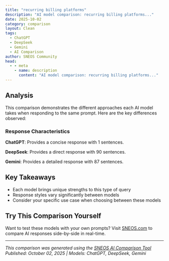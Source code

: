 ```yaml
---
title: "recurring billing platforms"
description: "AI model comparison: recurring billing platforms..."
date: 2025-10-02
category: comparison
layout: Clean
tags:
  - ChatGPT
  - DeepSeek
  - Gemini
  - AI Comparison
author: SNEOS Community
head:
  - - meta
    - name: description
      content: "AI model comparison: recurring billing platforms..."
---
```


<ChatComparison
  title="recurring billing platforms"
  prompt="recurring billing platforms"
  :responses='{
    "ChatGPT": "Recurring billing platforms are tools and services that automate the invoicing and payment collection process for recurring payments, such as subscriptions, memberships, or any other type of regular billing cycle. These platforms typically offer features like automated billing, payment processing, reporting, and customer management. Here are some popular recurring billing platforms:\n\n1. **Stripe**: A leading payment processing platform that offers a robust subscription billing feature with tools for managing recurring payments and subscriptions.\n\n2. **PayPal**: Provides a subscription services option that allows businesses to set up recurring billing with their established payment system.\n\n3. **Square**: Offers recurring payments functionality as part of its Point of Sale and payment processing services, making it simple for businesses to manage subscriptions.\n\n4. **Chargebee**: A subscription management and recurring billing platform that provides extensive features for managing customer subscriptions, invoicing, and revenue recognition.\n\n5. **Recurly**: Focuses specifically on subscription management, offering tools to streamline billing, invoicing, and analytics for subscription-based businesses.\n\n6. **Zoho Subscriptions**: Part of the Zoho suite, this platform provides tools for managing subscriptions, invoices, and recurring billing with integration into other Zoho services.\n\n7. **Bill.com**: While primarily an accounts payable solution, it also offers features for managing recurring billing and invoicing.\n\n8. **Braintree**: A PayPal service that allows for simpler integration of recurring payment systems for businesses with various payment methods.\n\n9. **Gocardless**: Specializes in direct debit payments, offering a simple way for businesses to collect recurring payments directly from customers&#39; bank accounts.\n\n10. **Shopify**: Has built-in support for subscriptions through its app ecosystem, allowing merchants to offer recurring billing options alongside traditional e-commerce.\n\nWhen choosing a recurring billing platform, consider factors such as payment gateways, integration capabilities, fees, currency support, and the specific needs of your business model.",
    "DeepSeek": "Of course. Recurring billing platforms are specialized software that automate the process of charging customers on a repeating schedule (monthly, annually, etc.). They are the financial engine behind the Subscription Economy.\n\nHere\u2019s a comprehensive breakdown of recurring billing platforms, from top providers to key features and selection criteria.\n\n### Top Recurring Billing Platforms (Categorized)\n\nThe \u0022best\u0022 platform depends entirely on your business size, industry, and technical needs. Here\u2019s a look at the leaders in different categories.\n\n#### 1. For Startups and SMBs (Ease of Use \u0026 Quick Setup)\n*   **Stripe Billing:** The developer\u0027s favorite. Extremely flexible with a powerful API, but also has a user-friendly dashboard for non-technical users. Excellent documentation and a pay-as-you-go pricing model.\n*   **Chargebee:** A direct competitor to Stripe Billing, often seen as more feature-rich out-of-the-box for subscription management (dunning, retention analytics). Great for SaaS companies.\n*   **Paddle:** An all-in-one solution **for SaaS companies only**. Acts as a Merchant of Record, meaning they handle global tax collection, compliance, and fraud, so you don\u0027t have to. Simplifies things significantly.\n*   **Recurly:** Known for its strong focus on maximizing revenue recovery through sophisticated dunning management (handling failed payments) and a wide range of payment gateways.\n\n#### 2. For Large Enterprises (Scale \u0026 Global Compliance)\n*   **Zuora:** The pioneer and leader in this space for large enterprises. It\u0027s not just a billing system; it\u0027s a full \u0022Subscription Order-to-Cash\u0022 platform. Handles extremely complex billing scenarios, revenue recognition (ASC 606), and global scale.\n*   **Adobe Commerce (Magento) with Extensions:** For large e-commerce businesses that need recurring billing integrated directly into their existing store. Requires extensions like **Stripe Payments** or **Mageplaza Subscription**.\n*   **Salesforce Billing:** The natural choice for companies deeply embedded in the Salesforce ecosystem. It natively integrates with Salesforce CPQ (Quote-to-Cash) and Financial Services Cloud for a unified view of the customer.\n\n#### 3. For E-commerce \u0026 Retail (Shopify Ecosystem)\n*   **Shopify Subscriptions / Recharge:** The dominant players for e-commerce brands using Shopify.\n    *   **Shopify Subscriptions:** The native app, best for simple, product-based subscriptions. Tightly integrated and easy to manage.\n    *   **Recharge:** The most popular third-party app. Offers more flexibility, better customer portals, and advanced features like prepaid subscriptions and swap options. It\u0027s the go-to for scaling subscription box companies.\n\n#### 4. For Payment-First Simplicity\n*   **PayPal Subscriptions:** Very easy to set up buttons and links for recurring payments. Low barrier to entry, but less control and fewer features for managing a complex subscription business.\n*   **Square Subscriptions:** A good fit for small service-based businesses (like salons, trainers, consultants) already using Square\u0027s POS ecosystem.\n\n---\n\n### Key Features to Look For\n\nWhen evaluating platforms, ensure they have these core capabilities:\n\n1.  **Flexible Billing Models:**\n    *   **Recurring:** Fixed monthly/annual fees.\n    *   **Usage-Based/Metered Billing:** Charges based on consumption (e.g., API calls, GB of storage).\n    *   **Hybrid:** A base fee \u002B usage charges.\n    *   **One-Time Fees:** Add-ons, setup fees, etc.\n    *   **Per-Seat Pricing:** Charges per user.\n\n2.  **Subscription Lifecycle Management:**\n    *   Easy upgrades, downgrades, and cancellations.\n    *   Pausing and resuming subscriptions.\n    *   Proration for plan changes.\n\n3.  **Payment Gateway Integration:**\n    *   Supports multiple gateways (Stripe, Adyen, Braintree, etc.) for redundancy and better approval rates.\n    *   Secure storage of payment methods (via PCI-compliant vaults).\n\n4.  **Dunning Management (Smart Retries):**\n    *   Automatically retries failed payments with intelligent logic.\n    *   Sends automated emails to customers to update their payment method.\n    *   This is critical for reducing involuntary churn.\n\n5.  **Revenue Recovery Tools:**\n    *   Automated failed payment workflows.\n    *   Customer self-service portals to update their own payment info.\n    *   Insights into churn reasons.\n\n6.  **International \u0026 Compliance Support:**\n    *   Multi-currency pricing and settlement.\n    *   Handling of VAT, GST, and other regional taxes.\n    *   Compliance with accounting standards like ASC 606 / IFRS 15.\n\n7.  **Analytics and Reporting:**\n    *   Key metrics: MRR/ARR, Churn Rate, LTV, Net Revenue Retention.\n    *   Invoicing and revenue recognition reports.\n\n---\n\n### How to Choose the Right Platform\n\nAsk yourself these questions:\n\n1.  **What is our business model?** (Simple SaaS, usage-based, e-commerce, service-based?)\n2.  **What is our stage and scale?** (Early-stage startup, scaling SMB, or large enterprise?)\n3.  **What is our technical expertise?** (Do we have developers to use an API-first tool like Stripe, or do we need a no-code solution like Chargebee\u0027s dashboard?)\n4.  **What is our budget?** (Consider setup costs, monthly fees, and transaction percentages.)\n5.  **Where are our customers?** (Do we need robust global tax and currency handling?)\n6.  **What other tools do we use?** (Check for native integrations with your CRM, ERP, and accounting software.)\n\n### Summary Table\n\n| Platform | Best For | Key Strength | Pricing Model |\n| :--- | :--- | :--- | :--- |\n| **Stripe Billing** | Startups, Developers | API flexibility \u0026 ecosystem | Pay-as-you-go \u002B small fee |\n| **Chargebee** | SaaS, SMBs | Feature-rich subscription management | Tiered, based on revenue |\n| **Paddle** | SaaS (All-in-one) | Merchant of Record (handles tax/fraud) | Percentage of revenue |\n| **Recurly** | SMBs to Mid-Market | Revenue recovery \u0026 dunning | Tiered \u002B percentage |\n| **Zuora** | Large Enterprises | Complex billing \u0026 global compliance | Enterprise Quote |\n| **Recharge** | E-commerce (Shopify) | Customer portal \u0026 flexibility | Tiered \u002B transaction fee |\n| **PayPal** | Micro-businesses | Simplicity \u0026 brand recognition | Transaction fee only |\n\n**Final Recommendation:**\n\n*   **If you\u0027re a tech-savvy startup:** Start with **Stripe Billing**.\n*   **If you\u0027re a SaaS company wanting an out-of-the-box solution:** Compare **Chargebee** and **Recurly**.\n*   **If you\u0027re a SaaS company wanting to avoid tax/complexity:** Seriously consider **Paddle**.\n*   **If you\u0027re a Shopify store selling subscriptions:** Use **Recharge**.\n*   **If you\u0027re a large enterprise with complex needs:** You\u0027re likely already looking at **Zuora** or **Salesforce Billing**.",
    "Gemini": "Okay, let\u0027s dive into the world of recurring billing platforms.  Here\u0027s a breakdown to help you understand the options, considerations, and key players:\n\n**What is a Recurring Billing Platform?**\n\nA recurring billing platform is software that automates the process of charging customers on a regular, pre-defined schedule.  It handles subscriptions, memberships, payment plans, and other scenarios where customers are billed repeatedly for goods or services.\n\n**Key Features of a Recurring Billing Platform:**\n\n*   **Subscription Management:**\n    *   **Plan Creation:**  Easily set up different subscription tiers, pricing, and billing frequencies (e.g., monthly, quarterly, annually).\n    *   **Customer Management:** Centralized database for storing customer information, payment methods, and subscription details.\n    *   **Subscription Lifecycle Management:**  Handles subscription activation, upgrades, downgrades, cancellations, renewals, and suspensions.\n*   **Payment Processing:**\n    *   **Payment Gateway Integration:**  Connects to payment gateways (e.g., Stripe, PayPal, Braintree, Authorize.net) to securely process payments.\n    *   **Automated Billing:**  Automatically generates and sends invoices on the scheduled billing date.\n    *   **Failed Payment Handling:**  Automated dunning management to retry failed payments, send reminders, and prevent involuntary churn.\n    *   **Multiple Payment Methods:** Supports credit cards, debit cards, ACH (bank transfers), and potentially other payment methods like digital wallets (Apple Pay, Google Pay).\n*   **Invoicing and Reporting:**\n    *   **Automated Invoice Generation:** Creates and sends professional-looking invoices to customers.\n    *   **Reporting and Analytics:**  Provides insights into subscription metrics like MRR (Monthly Recurring Revenue), churn rate, customer lifetime value (CLTV), and more.\n    *   **Tax Handling:**  Some platforms offer tax calculation and compliance features to help businesses manage sales tax.\n*   **Automation and Integration:**\n    *   **API (Application Programming Interface):** Allows integration with other business systems like CRM (Customer Relationship Management), accounting software, and marketing automation platforms.\n    *   **Webhooks:**  Enables real-time notifications about events like subscription changes, payment failures, etc.\n    *   **Workflow Automation:** Automate tasks like sending welcome emails, subscription reminders, or cancellation confirmations.\n*   **Security and Compliance:**\n    *   **PCI DSS Compliance:**  Ensures secure handling of credit card data.\n    *   **Data Encryption:**  Protects sensitive customer information.\n    *   **Fraud Prevention:**  Helps identify and prevent fraudulent transactions.\n*   **Customer Portal:**\n    *   Allows customers to manage their subscriptions, update payment information, view invoices, and more.\n*   **Dunning Management:**\n    *   Automates the process of recovering failed payments.\n    *   Sends automated email sequences to notify users of payment failures.\n    *   Offers options for updating payment information.\n*   **Proration:**\n    *   Calculates and applies pro-rated charges for upgrades, downgrades, or cancellations within a billing cycle.\n\n**Popular Recurring Billing Platforms:**\n\nHere\u0027s a list of some of the most popular and well-regarded platforms, categorized loosely by target market and pricing structure (though pricing is always subject to change, so check the official websites for the most up-to-date information):\n\n**Comprehensive/Enterprise-Level Platforms:** (Often more complex, scalable, and with higher price points)\n\n*   **Chargebee:** A very popular, robust platform with a wide range of features, strong integrations, and excellent customer support.  Good for rapidly scaling businesses.\n*   **Recurly:** Another enterprise-grade solution known for its sophisticated features, robust reporting, and high scalability. Often chosen by large subscription businesses.\n*   **Zuora:** An enterprise-level platform designed for complex subscription models and high-volume billing.  Offers advanced features like revenue recognition and subscription order management.\n*   **Braintree (a PayPal company):** While primarily a payment gateway, Braintree offers strong recurring billing capabilities and is well-suited for businesses that need advanced fraud protection and international payment processing.\n*   **Stripe:**  Primarily a payment gateway, Stripe offers robust recurring billing capabilities through its \u0022Stripe Billing\u0022 product.  Excellent for developers and businesses that want highly customizable solutions.\n*   **Paddle:** Acts as a Merchant of Record, handling sales tax, compliance, and international payments, making it a good choice for SaaS businesses selling globally. Often more expensive.\n\n**Mid-Market/SMB Focused Platforms:** (More affordable and easier to set up than enterprise solutions)\n\n*   **SubscriptionFlow:** Offers a comprehensive suite of features, including subscription management, recurring billing, invoicing, and reporting.\n*   **Zoho Subscriptions:** Part of the Zoho suite of business applications, Zoho Subscriptions provides a simple and affordable recurring billing solution, especially for businesses already using other Zoho products.\n*   **FastSpring:** Another Merchant of Record platform, handling sales tax, compliance, and global payments, aimed at SaaS and software businesses.\n*   **Pabbly Subscription Billing:** A more budget-friendly option with a focus on ease of use and lifetime deals.\n*   **FuseBill:** A comprehensive billing solution, offering features such as usage-based billing, subscription management, and accounts receivable automation.\n*   **AppDirect:** A commerce platform designed for selling cloud services and software subscriptions.\n\n**Platforms Integrated with CRM Systems:**\n\n*   **Salesforce Billing:**  Built on the Salesforce platform, it integrates directly with Salesforce Sales Cloud and Service Cloud for seamless subscription management.\n*   **NetSuite SuiteBilling:**  Integrated within the NetSuite ERP system, providing unified billing and revenue recognition capabilities.\n\n**Niche Platforms:**\n\n*   **MemberPress (WordPress Plugin):**  Specifically designed for membership sites built on WordPress.\n*   **Subbly:**  Specifically geared towards subscription box businesses.\n*   **Cratejoy:** A marketplace for subscription box businesses, also offering tools for managing subscriptions.\n\n**Factors to Consider When Choosing a Platform:**\n\n*   **Business Size and Complexity:**  A small startup has different needs than a large enterprise.\n*   **Subscription Model:**  Consider the complexity of your subscription plans (e.g., tiered pricing, usage-based billing, add-ons).\n*   **Payment Gateway Integration:**  Ensure the platform integrates with your preferred payment gateway(s).\n*   **Reporting and Analytics:**  Look for robust reporting features to track key subscription metrics.\n*   **Integration Capabilities:**  Assess the platform\u0027s ability to integrate with your other business systems.\n*   **Pricing:**  Compare pricing models (e.g., per-transaction fees, monthly subscription fees, tiered pricing).\n*   **Customer Support:**  Evaluate the platform\u0027s customer support options and response times.\n*   **Ease of Use:**  Consider the platform\u0027s user interface and ease of setup.\n*   **Scalability:**  Choose a platform that can scale with your business growth.\n*   **Compliance:**  Ensure the platform complies with relevant regulations (e.g., PCI DSS, GDPR).\n*   **Security:**  Make sure the platform uses secure encryption for your data.\n\n**Pricing Models:**\n\n*   **Transaction-Based:**  You pay a percentage of each transaction, plus a small per-transaction fee.  Common for payment gateways.\n*   **Monthly Subscription:**  You pay a fixed monthly fee based on the number of subscribers or the features you need.\n*   **Tiered Pricing:**  The price depends on the number of subscribers, transactions, or features you use.\n*   **Usage-Based:**  You pay based on the amount of usage, such as the number of API calls or the amount of data processed.\n*   **Custom Pricing:**  Enterprise-level platforms may offer custom pricing based on your specific needs.\n\n**Before You Choose:**\n\n1.  **Define Your Requirements:**  Clearly outline your specific needs and goals for recurring billing.\n2.  **Research and Compare:**  Compare different platforms based on your requirements, pricing, and features.\n3.  **Read Reviews:**  Check online reviews and testimonials to get insights from other users.\n4.  **Request Demos:**  Sign up for free trials or request demos to test the platforms firsthand.\n5.  **Consider Scalability:** Choose a solution that can grow with your business and handle increasing transaction volumes.\n\n**In summary, choosing the right recurring billing platform is a critical decision for any business offering subscription-based products or services. By carefully evaluating your needs, comparing different platforms, and considering the factors outlined above, you can find a solution that streamlines your billing processes, improves customer retention, and drives revenue growth.**\n"
  }'
  published-date="12:02"
/>

## Analysis

This comparison demonstrates the different approaches each AI model takes when responding to the same prompt. Here are the key differences observed:

### Response Characteristics

**ChatGPT**: Provides a concise response with 1 sentences. 

**DeepSeek**: Provides a direct response with 90 sentences. 

**Gemini**: Provides a detailed response with 87 sentences. 

## Key Takeaways

- Each model brings unique strengths to this type of query
- Response styles vary significantly between models
- Consider your specific use case when choosing between these models

## Try This Comparison Yourself

Want to test these models with your own prompts? Visit [SNEOS.com](https://sneos.com) to compare AI responses side-by-side in real-time.

---

*This comparison was generated using the [SNEOS AI Comparison Tool](https://sneos.com)*
*Published: October 02, 2025 | Models: ChatGPT, DeepSeek, Gemini*
